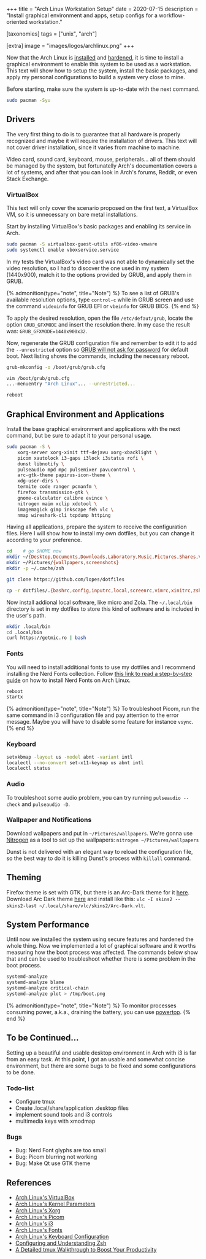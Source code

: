 +++
title = "Arch Linux Workstation Setup"
date  = 2020-07-15
description = "Install graphical environment and apps, setup configs for a workflow-oriented workstation."

[taxonomies]
tags = ["unix", "arch"]

[extra]
image = "images/logos/archlinux.png"
+++

Now that the Arch Linux is [installed](https://lopes.id/installing-arch-linux/) and [hardened](https://lopes.id/hardening-arch-linux/), it is time to install a graphical environment to enable this system to be used as a workstation.  This text will show how to setup the system, install the basic packages, and apply my personal configurations to build a system very close to mine.

Before starting, make sure the system is up-to-date with the next command.

```sh
sudo pacman -Syu
```


## Drivers
The very first thing to do is to guarantee that all hardware is properly recognized and maybe it will require the installation of drivers.  This text will not cover driver installation, since it varies from machine to machine.

Video card, sound card, keyboard, mouse, peripherals... all of them should be managed by the system, but fortunatelly Arch's documentation covers a lot of systems, and after that you can look in Arch's forums, Reddit, or even Stack Exchange.

### VirtualBox
This text will only cover the scenario proposed on the first text, a VirtualBox VM, so it is unnecessary on bare metal installations.

Start by installing VirtualBox's basic packages and enabling its service in Arch.

```sh
sudo pacman -S virtualbox-guest-utils xf86-video-vmware
sudo systemctl enable vboxservice.service
```

In my tests the VirtualBox's video card was not able to dynamically set the video resolution, so I had to discover the one used in my system (1440x900), match it to the options provided by GRUB, and apply them in GRUB.

{% admonition(type="note", title="Note") %}
To see a list of GRUB's available resolution options, type `control-c` while in GRUB screen and use the command `videoinfo` for GRUB EFI or `vbeinfo` for GRUB BIOS.
{% end %}

To apply the desired resolution, open the file `/etc/defaut/grub`, locate the option `GRUB_GFXMODE` and insert the resolution there.  In my case the result was: `GRUB_GFXMODE=1440x900x32`.

Now, regenerate the GRUB configuration file and remember to edit it to add the `--unrestricted` option so [GRUB will not ask for password](https://lopes.id/hardening-arch-linux/) for default boot.  Next listing shows the commands, including the necessary reboot.

```sh
grub-mkconfig -o /boot/grub/grub.cfg

vim /boot/grub/grub.cfg
...-menuentry "Arch Linux"... --unrestricted...

reboot
```


## Graphical Environment and Applications
Install the base graphical environment and applications with the next command, but be sure to adapt it to your personal usage.

```sh
sudo pacman -S \
    xorg-server xorg-xinit ttf-dejavu xorg-xbacklight \
    picom xautolock i3-gaps i3lock i3status rofi \
    dunst libnotify \
    pulseaudio mpd mpc pulsemixer pavucontrol \
    arc-gtk-theme papirus-icon-theme \
    xdg-user-dirs \
    termite code ranger pcmanfm \
    firefox transmission-gtk \
    gnome-calculator calibre evince \
    nitrogen maim xclip xdotool \
    imagemagick gimp inkscape feh vlc \
    nmap wireshark-cli tcpdump httping
```

Having all applications, prepare the system to receive the configuration files.  Here I will show how to install my own dotfiles, but you can change it according to your preference.

```sh
cd    # go $HOME now
mkdir ~/{Desktop,Documents,Downloads,Laboratory,Music,Pictures,Shares,Videos}
mkdir ~/Pictures/{wallpapers,screenshots}
mkdir -p ~/.cache/zsh

git clone https://github.com/lopes/dotfiles

cp -r dotfiles/.{bashrc,config,inputrc,local,screenrc,vimrc,xinitrc,zshrc} .
```

Now install addional local software, like micro and Zola.  The `~/.local/bin` directory is set in my dotfiles to store this kind of software and is included in the user's path.

```sh
mkdir .local/bin
cd .local/bin
curl https://getmic.ro | bash
```

### Fonts
You will need to install additional fonts to use my dotfiles and I recommend installing the Nerd Fonts collection.  Follow [this link to read a step-by-step guide](https://lopes.id/intalling-nerd-fonts) on how to install Nerd Fonts on Arch Linux.

```sh
reboot
startx
```

{% admonition(type="note", title="Note") %}
To troubleshoot Picom, run the same command in i3 configuration file and pay attention to the error message.  Maybe you will have to disable some feature for instance `vsync`.
{% end %}

### Keyboard

```sh
setxkbmap -layout us -model abnt -variant intl
localectl --no-convert set-x11-keymap us abnt intl
localectl status
```

### Audio
To troubleshoot some audio problem, you can try running `pulseaudio --check` and `pulseaudio -D`.

### Wallpaper and Notifications
Download wallpapers and put in `~/Pictures/wallpapers`.  We're gonna use [Nitrogen](https://wiki.archlinux.org/title/nitrogen) as a tool to set up the wallpapers: `nitrogen ~/Pictures/wallpapers`

Dunst is not delivered with an elegant way to reload the configuration file, so the best way to do it is killing Dunst's process with `killall` command.


## Theming
Firefox theme is set with GTK, but there is an Arc-Dark theme for it [here](https://addons.mozilla.org/en-US/firefox/addon/arc-dark-theme-we/).  Download Arc Dark theme [here](https://addons.videolan.org/p/1167642/) and install like this: `vlc -I skins2 --skins2-last ~/.local/share/vlc/skins2/Arc-Dark.vlt`.


## System Performance
Until now we installed the system using secure features and hardened the whole thing.  Now we implemented a lot of graphical software and it worths measuring how the boot process was affected.  The commands below show that and can be used to troubleshoot whether there is some problem in the boot process.

```sh
systemd-analyze
systemd-analyze blame
systemd-analyze critical-chain
systemd-analyze plot > /tmp/boot.png
```

{% admonition(type="note", title="Note") %}
To monitor processes consuming power, a.k.a., draining the battery, you can use [powertop](https://wiki.archlinux.org/index.php/Powertop).
{% end %}


## To be Continued...
Setting up a beautiful and usable desktop environment in Arch with i3 is far from an easy task.  At this point, I got an usable and somewhat concise environment, but there are some bugs to be fixed and some configurations to be done.

### Todo-list
- Configure tmux
- Create .local/share/application .desktop files
- implement sound tools and i3 controls
- multimedia keys with xmodmap

### Bugs
- Bug: Nerd Font glyphs are too small
- Bug: Picom blurring not working
- Bug: Make Qt use GTK theme


## References
- [Arch Linux's VirtualBox](https://wiki.archlinux.org/index.php/VirtualBox/Install_Arch_Linux_as_a_guest)
- [Arch Linux's Kernel Parameters](https://wiki.archlinux.org/index.php/Kernel_parameters)
- [Arch Linux's Xorg](https://wiki.archlinux.org/index.php/Xorg)
- [Arch Linux's Picom](https://wiki.archlinux.org/index.php/Picom)
- [Arch Linux's i3](https://wiki.archlinux.org/index.php/i3)
- [Arch Linux's Fonts](https://wiki.archlinux.org/index.php/fonts)
- [Arch Linux's Keyboard Configuration](https://wiki.archlinux.org/index.php/Xorg/Keyboard_configuration)
- [Configuring and Understanding Zsh](https://thevaluable.dev/zsh-install-configure/)
- [A Detailed tmux Walkthrough to Boost Your Productivity](https://thevaluable.dev/tmux-boost-productivity-terminal/)
